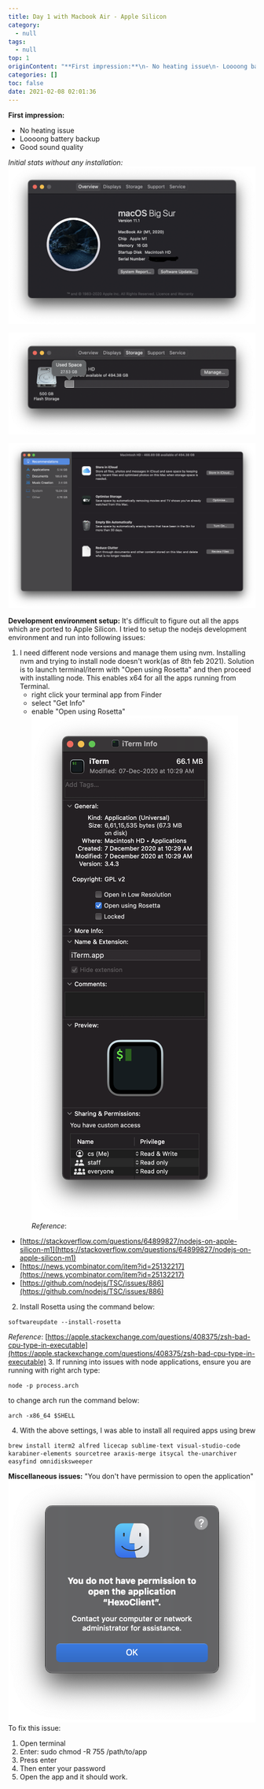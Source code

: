 ```yaml
---
title: Day 1 with Macbook Air - Apple Silicon
category:
  - null
tags:
  - null
top: 1
originContent: "**First impression:**\n- No heating issue\n- Loooong battery backup\n- Good sound quality\n\n*Initial stats without any installation:*\n![Screenshot 20210207 at 11.22.00 PM.png](/images/2021/02/08/a099994a-0d3c-4f1f-abe3-fd040dcdd4c4.png)\n\n![Screenshot 20210207 at 11.21.51 PM.png](/images/2021/02/08/6b2654e2-94d0-4f09-884f-38d5b9f93fdb.png)\n\n![Screenshot 20210207 at 11.21.20 PM.png](/images/2021/02/08/a3d7957c-33b1-4813-af22-486ce75195e2.png)\n\n\n**Development environment setup:**\nIt's difficult to figure out all the apps which are ported to Apple Silicon. I tried to setup the nodejs development environment and run into following issues:\n1. I need different node versions and manage them using nvm. Installing nvm and trying to install node doesn't work(as of 8th feb 2021). Solution is to launch terminal/iterm with \"Open using Rosetta\" and then proceed with installing node. This enables x64 for all the apps running from Terminal.\n\t- right click your terminal app from Finder\n\t- select \"Get Info\"\n\t- enable \"Open using Rosetta\"\n![image.png](/images/2021/02/08/c8b67c00-5d51-4211-8b3a-97a0188de194.png)\n*Reference*:\n- [https://stackoverflow.com/questions/64899827/nodejs-on-apple-silicon-m1](https://stackoverflow.com/questions/64899827/nodejs-on-apple-silicon-m1)\n- [https://news.ycombinator.com/item?id=25132217](https://news.ycombinator.com/item?id=25132217)\n- [https://github.com/nodejs/TSC/issues/886](https://github.com/nodejs/TSC/issues/886)\n2. Install Rosetta using the command below:\n```\nsoftwareupdate --install-rosetta\n```\n*Reference*: [https://apple.stackexchange.com/questions/408375/zsh-bad-cpu-type-in-executable](https://apple.stackexchange.com/questions/408375/zsh-bad-cpu-type-in-executable)\n3. If running into issues with node applications, ensure you are running with right arch type:\n```\nnode -p process.arch\n```\nto change arch run the command below:\n```\narch -x86_64 $SHELL\n```\n4.  With the above settings, I was able to install all required apps using brew\n```\nbrew install iterm2 alfred licecap sublime-text visual-studio-code karabiner-elements sourcetree araxis-merge itsycal the-unarchiver  easyfind omnidisksweeper\n```\n\n**Miscellaneous issues:**\n\"You don't have permission to open the application\"\n![Screenshot 20210208 at 1.25.18 AM.png](/images/2021/02/08/4ef93402-f751-4fcb-9946-2eb202206bd5.png)\nTo fix this issue:\n1. Open terminal\n2. Enter:   sudo chmod -R 755 /path/to/app\n3. Press enter\n4. Then enter your password\n5. Open the app and it should work.\n\n\n"
categories: []
toc: false
date: 2021-02-08 02:01:36
---
```


**First impression:**
- No heating issue
- Loooong battery backup
- Good sound quality

*Initial stats without any installation:*
![Screenshot 20210207 at 11.22.00 PM.png](/images/2021/02/08/a099994a-0d3c-4f1f-abe3-fd040dcdd4c4.png)

![Screenshot 20210207 at 11.21.51 PM.png](/images/2021/02/08/6b2654e2-94d0-4f09-884f-38d5b9f93fdb.png)

![Screenshot 20210207 at 11.21.20 PM.png](/images/2021/02/08/a3d7957c-33b1-4813-af22-486ce75195e2.png)


**Development environment setup:**
It's difficult to figure out all the apps which are ported to Apple Silicon. I tried to setup the nodejs development environment and run into following issues:
1. I need different node versions and manage them using nvm. Installing nvm and trying to install node doesn't work(as of 8th feb 2021). Solution is to launch terminal/iterm with "Open using Rosetta" and then proceed with installing node. This enables x64 for all the apps running from Terminal.
	- right click your terminal app from Finder
	- select "Get Info"
	- enable "Open using Rosetta"
![image.png](/images/2021/02/08/c8b67c00-5d51-4211-8b3a-97a0188de194.png)
*Reference*:
- [https://stackoverflow.com/questions/64899827/nodejs-on-apple-silicon-m1](https://stackoverflow.com/questions/64899827/nodejs-on-apple-silicon-m1)
- [https://news.ycombinator.com/item?id=25132217](https://news.ycombinator.com/item?id=25132217)
- [https://github.com/nodejs/TSC/issues/886](https://github.com/nodejs/TSC/issues/886)
2. Install Rosetta using the command below:
```
softwareupdate --install-rosetta
```
*Reference*: [https://apple.stackexchange.com/questions/408375/zsh-bad-cpu-type-in-executable](https://apple.stackexchange.com/questions/408375/zsh-bad-cpu-type-in-executable)
3. If running into issues with node applications, ensure you are running with right arch type:
```
node -p process.arch
```
to change arch run the command below:
```
arch -x86_64 $SHELL
```
4.  With the above settings, I was able to install all required apps using brew
```
brew install iterm2 alfred licecap sublime-text visual-studio-code karabiner-elements sourcetree araxis-merge itsycal the-unarchiver  easyfind omnidisksweeper
```

**Miscellaneous issues:**
"You don't have permission to open the application"
![Screenshot 20210208 at 1.25.18 AM.png](/images/2021/02/08/4ef93402-f751-4fcb-9946-2eb202206bd5.png)
To fix this issue:
1. Open terminal
2. Enter:   sudo chmod -R 755 /path/to/app
3. Press enter
4. Then enter your password
5. Open the app and it should work.


